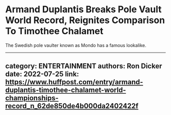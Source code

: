 # Armand Duplantis Breaks Pole Vault World Record, Reignites Comparison To Timothee Chalamet

The Swedish pole vaulter known as Mondo has a famous lookalike.

---
category: ENTERTAINMENT
authors: Ron Dicker
date: 2022-07-25
link: https://www.huffpost.com/entry/armand-duplantis-timothee-chalamet-world-championships-record_n_62de850de4b000da2402422f
---

